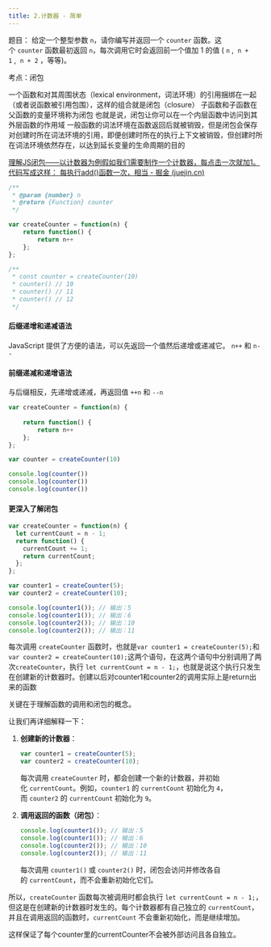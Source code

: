 ```yaml
---
title: 2.计数器 - 简单
---
```

题目：
给定一个整型参数 `n`，请你编写并返回一个 `counter` 函数。这个 `counter` 函数最初返回 `n`，每次调用它时会返回前一个值加 1 的值 ( `n` ,  `n + 1` ,  `n + 2` ，等等)。

考点：闭包

一个函数和对其周围状态（lexical environment，词法环境）的引用捆绑在一起（或者说函数被引用包围），这样的组合就是闭包（closure）
子函数和子函数在父函数的变量环境称为闭包
也就是说，闭包让你可以在一个内层函数中访问到其外层函数的作用域
一般函数的词法环境在函数返回后就被销毁，但是闭包会保存对创建时所在词法环境的引用，即便创建时所在的执行上下文被销毁，但创建时所在词法环境依然存在，以达到延长变量的生命周期的目的

[理解JS闭包——以计数器为例假如我们需要制作一个计数器，每点击一次就加1。代码写成这样： 每执行add()函数一次，相当 - 掘金 (juejin.cn)](https://juejin.cn/post/6844904072311472135)


```js
/**
 * @param {number} n
 * @return {Function} counter
 */

var createCounter = function(n) {
    return function() {
        return n++
    };
};

/**
 * const counter = createCounter(10)
 * counter() // 10
 * counter() // 11
 * counter() // 12
 */
```

#### 后缀递增和递减语法

JavaScript 提供了方便的语法，可以先返回一个值然后递增或递减它。
`n++` 和 `n--`

#### 前缀递减和递增语法

与后缀相反，先递增或递减，再返回值
`++n` 和 `--n`

```js
var createCounter = function(n) {
    
    return function() {
        return n++
    };
};

var counter = createCounter(10)

console.log(counter())
console.log(counter())
console.log(counter())
```

#### 更深入了解闭包

```js
var createCounter = function(n) {
  let currentCount = n - 1;
  return function() {
    currentCount += 1;
    return currentCount;      
  };
};

var counter1 = createCounter(5);
var counter2 = createCounter(10);

console.log(counter1()); // 输出：5
console.log(counter1()); // 输出：6
console.log(counter2()); // 输出：10
console.log(counter2()); // 输出：11
```


每次调用 `createCounter` 函数时，也就是`var counter1 = createCounter(5);`和
`var counter2 = createCounter(10);`这两个语句，在这两个语句中分别调用了两次`createCounter`，执行 `let currentCount = n - 1;`，也就是说这个执行只发生在创建新的计数器时。创建以后对counter1和counter2的调用实际上是return出来的函数

关键在于理解函数的调用和闭包的概念。

让我们再详细解释一下：

1. **创建新的计数器**：
    
    ```javascript
    var counter1 = createCounter(5);
    var counter2 = createCounter(10);
    ```
    
    每次调用 `createCounter` 时，都会创建一个新的计数器，并初始化 `currentCount`。例如，`counter1` 的 `currentCount` 初始化为 `4`，而 `counter2` 的 `currentCount` 初始化为 `9`。
    
2. **调用返回的函数（闭包）**：
    
    ```javascript
    console.log(counter1()); // 输出：5
    console.log(counter1()); // 输出：6
    console.log(counter2()); // 输出：10
    console.log(counter2()); // 输出：11
    ```
    
    每次调用 `counter1()` 或 `counter2()` 时，闭包会访问并修改各自的 `currentCount`，而不会重新初始化它们。
    

所以，`createCounter` 函数每次被调用时都会执行 `let currentCount = n - 1;`，但这是在创建新的计数器时发生的。每个计数器都有自己独立的 `currentCount`，并且在调用返回的函数时，`currentCount` 不会重新初始化，而是继续增加。

这样保证了每个counter里的currentCounter不会被外部访问且各自独立。